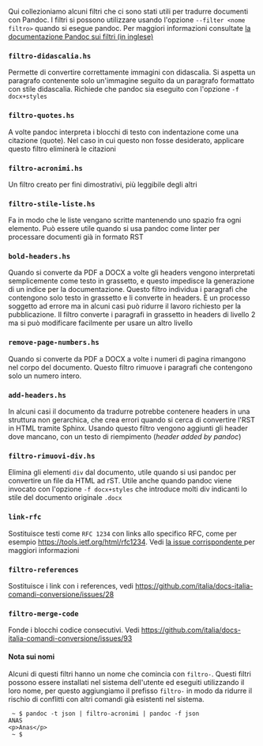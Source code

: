 
Qui collezioniamo alcuni filtri che ci sono stati utili per tradurre
documenti con Pandoc. I filtri si possono utilizzare usando l'opzione
`--filter <nome filtro>` quando si esegue pandoc. Per maggiori
informazioni consultate [la documentazione Pandoc sui filtri (in
inglese)](http://pandoc.org/filters.html)

### `filtro-didascalia.hs`

Permette di convertire correttamente immagini con didascalia. Si
aspetta un paragrafo contenente solo un'immagine seguito da un
paragrafo formattato con stile didascalia. Richiede che pandoc sia
eseguito con l'opzione `-f docx+styles`

### `filtro-quotes.hs`

A volte pandoc interpreta i blocchi di testo con indentazione come una citazione (quote). Nel caso in cui questo non fosse desiderato, applicare questo filtro eliminerà le citazioni

### `filtro-acronimi.hs`

Un filtro creato per fini dimostrativi, più leggibile degli altri

### `filtro-stile-liste.hs`

Fa in modo che le liste vengano scritte mantenendo uno spazio fra ogni elemento. Può essere utile quando si usa pandoc come linter per processare documenti già in formato RST

### `bold-headers.hs`

Quando si converte da PDF a DOCX a volte gli headers vengono
interpretati semplicemente come testo in grassetto, e questo impedisce
la generazione di un indice per la documentazione. Questo filtro
individua i paragrafi che contengono solo testo in grassetto e li
converte in headers. È un processo soggetto ad errore ma in alcuni
casi può ridurre il lavoro richiesto per la pubblicazione. Il filtro
converte i paragrafi in grassetto in headers di livello 2 ma si può
modificare facilmente per usare un altro livello

### `remove-page-numbers.hs`

Quando si converte da PDF a DOCX a volte i numeri di pagina rimangono
nel corpo del documento. Questo filtro rimuove i paragrafi che
contengono solo un numero intero.

### `add-headers.hs`

In alcuni casi il documento da tradurre potrebbe contenere headers in una struttura non gerarchica, che crea errori quando si cerca di convertire l'RST in HTML tramite Sphinx. Usando questo filtro vengono aggiunti gli header dove mancano, con un testo di riempimento (_header added by pandoc_)

### `filtro-rimuovi-div.hs`

Elimina gli elementi `div` dal documento, utile quando si usi pandoc
per convertire un file da HTML ad rST. Utile anche quando pandoc viene
invocato con l'opzione `-f docx+styles` che introduce molti div
indicanti lo stile del documento originale `.docx`

### `link-rfc`

Sostituisce testi come `RFC 1234` con links allo specifico RFC, come
per esempio https://tools.ietf.org/html/rfc1234. Vedi [la issue
corrispondente
](https://github.com/italia/docs-italia-comandi-conversione/issues/27)
per maggiori informazioni

### `filtro-references`

Sostituisce i link con i references, vedi
https://github.com/italia/docs-italia-comandi-conversione/issues/28

### `filtro-merge-code`

Fonde i blocchi codice consecutivi. Vedi https://github.com/italia/docs-italia-comandi-conversione/issues/93

#### Nota sui nomi

Alcuni di questi filtri hanno un nome che comincia con `filtro-`. Questi filtri possono essere installati nel sistema dell'utente ed eseguiti utilizzando il loro nome, per questo aggiungiamo il prefisso `filtro-` in modo da ridurre il rischio di conflitti con altri comandi già esistenti nel sistema.

```
 ~ $ pandoc -t json | filtro-acronimi | pandoc -f json
ANAS
<p>Anas</p>
 ~ $ 
```

